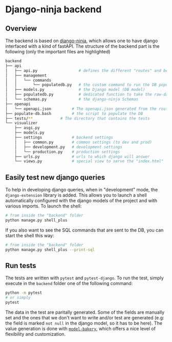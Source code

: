 # Django-ninja backend

## Overview

The backend is based on [django-ninja](https://django-ninja.dev/), which allows one to have django interfaced with a kind of fastAPI.
The structure of the backend part is the following (only the important files are highlighted)

```bash
backend
├── api
│   ├── api.py                  # defines the different "routes" and behaviors
│   ├── management
│   │   └── commands
│   │       └── populatedb.py   # the custom command to run the DB population
│   ├── models.py               # the Django model (DB model)
│   ├── populatedb.py           # dedicated function to take the raw-data and create the django entities
│   └── schemas.py              # the django-ninja Schemas
├── openapi
│   └── openapi.json         # The openapi.json generated from the routes defined in "api.py"
├── populate-db.bash         # the script to populate the DB
├── tests/**            # The directory that contains the tests
└── visualizer
    ├── asgi.py
    ├── models.py
    ├── settings             # backend settings
    │   ├── common.py        # common settings (to dev and prod)
    │   ├── development.py   # development settings
    │   └── production.py    # production settings
    ├── urls.py              # urls to which django will answer
    └── views.py             # special view to serve the "index.html"
```

## Easily test new django queries

To help in developing django queries, when in "development" mode, the `django-extension` library is added.
This allows you to launch a shell automatically configured with the django models of the project and with various imports.
To launch the shell:

```bash
# from inside the "backend" folder
python manage.py shell_plus
```

If you also want to see the SQL commands that are sent to the DB, you can start the shell this way:

```bash
# from inside the "backend" folder
python manage.py shell_plus --print-sql
```

## Run tests

The tests are written with `pytest` and `pytest-django`.
To run the test, simply execute in the `backend` folder one of the following command:

```bash
python -m pytest
# or simply
pytest
```

The data in the test are paritally generated.
Some of the fields are manually set and the ones that we don't want to write and/or test are generated (e.g: the field is marked `not null` in the django model, so it has to be here).
The value generation is done with [`model-bakery`](https://model-bakery.readthedocs.io/), which offers a nice level of flexibility and customization.